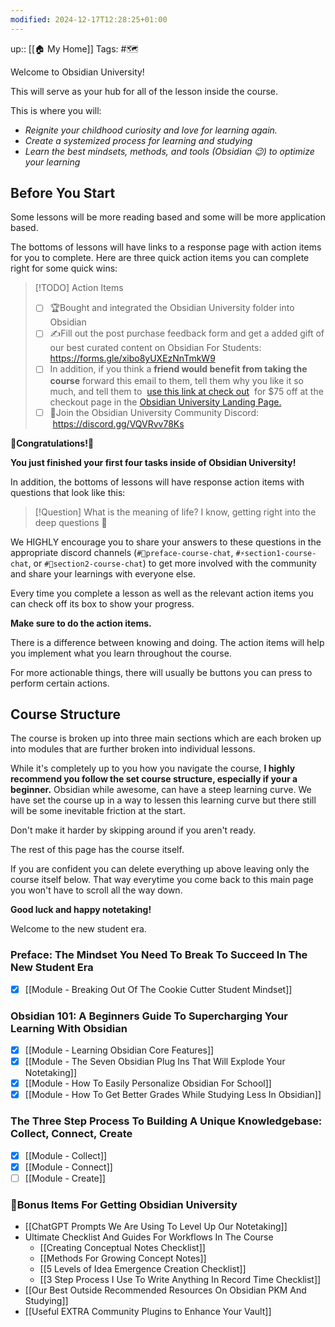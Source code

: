 ```yaml
---
modified: 2024-12-17T12:28:25+01:00
---
```

up:: [[🏠 My Home]]
Tags: #🗺️ 

Welcome to Obsidian University! 

This will serve as your hub for all of the lesson inside the course. 

This is where you will:
- *Reignite your childhood curiosity and love for learning again.*
- *Create a systemized process for learning and studying* 
- *Learn the best mindsets, methods, and tools (Obsidian 😉) to optimize your learning*

## Before You Start
Some lessons will be more reading based and some will be more application based. 

The bottoms of lessons will have links to a response page with action items for you to complete. Here are three quick action items you can complete right for some quick wins:

> [!TODO] Action Items
> - [ ] 🏆Bought and integrated the Obsidian University folder into Obsidian
> - [ ] ✍️Fill out the post purchase feedback form and get a added gift of our best curated content on Obsidian For Students: https://forms.gle/xibo8yUXEzNnTmkW9
> - [ ] In addition, if you think a **friend would benefit from taking the course** forward this email to them, tell them why you like it so much, and tell them to  [use this link at check out](https://course.aidanhelfant.com/products/obsidian-university-templateswcourse?promo=FRIEND)  for $75 off at the checkout page in the [Obsidian University Landing Page.](https://shop.johnmavrick.com/obsidian-university)
> - [ ] 🚀Join the Obsidian University Community Discord:  https://discord.gg/VQVRvv78Ks

**🎊Congratulations!🎊**

**You just finished your first four tasks inside of Obsidian University!**

In addition, the bottoms of lessons will have response action items with questions that look like this:

> [!Question] 
> What is the meaning of life? I know, getting right into the deep questions 🤪

We HIGHLY encourage you to share your answers to these questions in the appropriate discord channels (`#🍪preface-course-chat`, `#⚡section1-course-chat`, or `#🌟section2-course-chat`) to get more involved with the community and  share your learnings with everyone else.

Every time you complete a lesson as well as the relevant action items you can check off its box to show your progress.

**Make sure to do the action items.**

There is a difference between knowing and doing. The action items will help you implement what you learn throughout the course.

For more actionable things, there will usually be buttons you can press to perform certain actions.

## Course Structure
The course is broken up into three main sections which are each broken up into 
modules that are further broken into individual lessons. 

While it's completely up to you how you navigate the course, **I highly recommend you follow the set course structure, especially if your a beginner.** Obsidian while awesome, can have a steep learning curve. We have set the course up in a way to lessen this learning curve but there still will be some inevitable friction at the start. 

Don't make it harder by skipping around if you aren't ready.

The rest of this page has the course itself. 

If you are confident you can delete everything up above leaving only the course itself below. That way everytime you come back to this main page you won't have to scroll all the way down.

**Good luck and happy notetaking!** 

Welcome to the new student era.

### Preface: The Mindset You Need To Break To Succeed In The New Student Era
- [x] [[Module - Breaking Out Of The Cookie Cutter Student Mindset]]
### Obsidian 101: A Beginners Guide To Supercharging Your Learning With Obsidian
- [x] [[Module - Learning Obsidian Core Features]]
- [x] [[Module - The Seven Obsidian Plug Ins That Will Explode Your Notetaking]]
- [x] [[Module - How To Easily Personalize Obsidian For School]]
- [x] [[Module - How To Get Better Grades While Studying Less In Obsidian]]
### The Three Step Process To Building A Unique Knowledgebase: Collect, Connect, Create
- [x] [[Module - Collect]]
- [x] [[Module - Connect]]
- [ ] [[Module - Create]]

### 🎁Bonus Items For Getting Obsidian University
- [[ChatGPT Prompts We Are Using To Level Up Our Notetaking]]
- Ultimate Checklist And Guides For Workflows In The Course
	- [[Creating Conceptual Notes Checklist]]
	- [[Methods For Growing Concept Notes]]
	- [[5 Levels of Idea Emergence Creation Checklist]]
	- [[3 Step Process I Use To Write Anything In Record Time Checklist]]
- [[Our Best Outside Recommended Resources On Obsidian PKM And Studying]]
- [[Useful EXTRA Community Plugins to Enhance Your Vault]]

